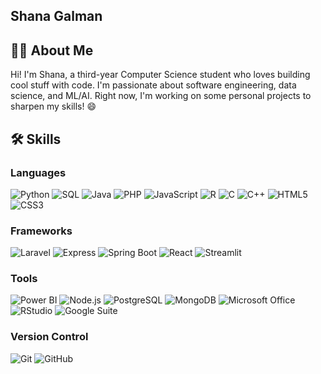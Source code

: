## Shana Galman

## 👩‍💻 About Me  
Hi! I'm Shana, a third-year Computer Science student who loves building cool stuff with code. I'm passionate about software engineering, data science, and ML/AI. Right now, I'm working on some personal projects to sharpen my skills! 😄

## 🛠️ Skills  
### Languages  
![Python](https://img.shields.io/badge/-Python-3776AB?style=flat&logo=python&logoColor=white) ![SQL](https://img.shields.io/badge/-SQL-4479A1?style=flat&logo=postgresql&logoColor=white) ![Java](https://img.shields.io/badge/-Java-007396?style=flat&logo=java&logoColor=white) ![PHP](https://img.shields.io/badge/-PHP-777BB4?style=flat&logo=php&logoColor=white) ![JavaScript](https://img.shields.io/badge/-JavaScript-F7DF1E?style=flat&logo=javascript&logoColor=black) ![R](https://img.shields.io/badge/-R-276DC3?style=flat&logo=r&logoColor=white) ![C](https://img.shields.io/badge/-C-00599C?style=flat&logo=c&logoColor=white) ![C++](https://img.shields.io/badge/-C++-00599C?style=flat&logo=c%2B%2B&logoColor=white) ![HTML5](https://img.shields.io/badge/-HTML5-E34F26?style=flat&logo=html5&logoColor=white) ![CSS3](https://img.shields.io/badge/-CSS3-1572B6?style=flat&logo=css3&logoColor=white)  

### Frameworks  
![Laravel](https://img.shields.io/badge/-Laravel-FF2D20?style=flat&logo=laravel&logoColor=white) ![Express](https://img.shields.io/badge/-Express.js-000000?style=flat&logo=express&logoColor=white) ![Spring Boot](https://img.shields.io/badge/-Spring%20Boot-6DB33F?style=flat&logo=spring-boot&logoColor=white) ![React](https://img.shields.io/badge/-React-61DAFB?style=flat&logo=react&logoColor=black) ![Streamlit](https://img.shields.io/badge/-Streamlit-FF4B4B?style=flat&logo=streamlit&logoColor=white)  

### Tools  
![Power BI](https://img.shields.io/badge/-Power%20BI-F2C811?style=flat&logo=powerbi&logoColor=black) ![Node.js](https://img.shields.io/badge/-Node.js-339933?style=flat&logo=nodedotjs&logoColor=white) ![PostgreSQL](https://img.shields.io/badge/-PostgreSQL-336791?style=flat&logo=postgresql&logoColor=white) ![MongoDB](https://img.shields.io/badge/-MongoDB-47A248?style=flat&logo=mongodb&logoColor=white) ![Microsoft Office](https://img.shields.io/badge/-Microsoft%20Office-D83B01?style=flat&logo=microsoft-office&logoColor=white) ![RStudio](https://img.shields.io/badge/-RStudio-75AADB?style=flat&logo=rstudio&logoColor=white) ![Google Suite](https://img.shields.io/badge/-Google%20Workspace-4285F4?style=flat&logo=googleworkspace&logoColor=white)  

### Version Control  
![Git](https://img.shields.io/badge/-Git-F05032?style=flat&logo=git&logoColor=white) ![GitHub](https://img.shields.io/badge/-GitHub-181717?style=flat&logo=github&logoColor=white)  

